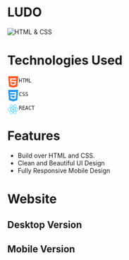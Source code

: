 # **LUDO**
![HTML & CSS](https://img.shields.io/badge/HTML-CSS-green)
# Technologies Used
<img align="left" alt="HTML5" width="26px" src="./ludo-image/readmeAssets/html-5.png" /> `HTML`


<img align="left" alt="CSS3" width="26px" src="./ludo-image/readmeAssets/css-3.png" /> `CSS`


<img align="left" alt="Tailwind CSS" width="26px" src="./ludo-image/readmeAssets/logo512.png" /> `REACT`
# Features
 - Build over HTML and CSS.
 - Clean and Beautiful UI Design
 - Fully Responsive Mobile Design
 # Website
 ## Desktop Version
 
 ## Mobile Version

